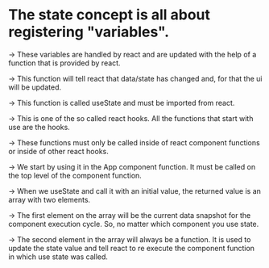 # The state concept is all about registering "variables".

-> These variables are handled by react and are updated with the help of a function that is provided by react.

-> This function will tell react that data/state has changed and, for that the ui will be updated.

-> This function is called useState and must be imported from react.

-> This is one of the so called react hooks. All the functions that start with use are the hooks.

-> These functions must only be called inside of react component functions or inside of other react hooks.

-> We start by using it in the App component function. It must be called on the top level of the component function.

-> When we useState and call it with an initial value, the returned value is an array with two elements.

-> The first element on the array will be the current data snapshot for the component execution cycle. So, no matter which component you use state.

-> The second element in the array will always be a function. It is used to update the state value and tell react to re execute the component function in which use state was called.

